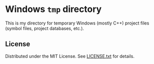 Windows `tmp` directory
=======================

This is my directory for temporary Windows (mostly C++) project files (symbol
files, project databases, etc.).

License
-------

Distributed under the MIT License.
See [LICENSE.txt] for details.

[LICENSE.txt]: LICENSE.txt
